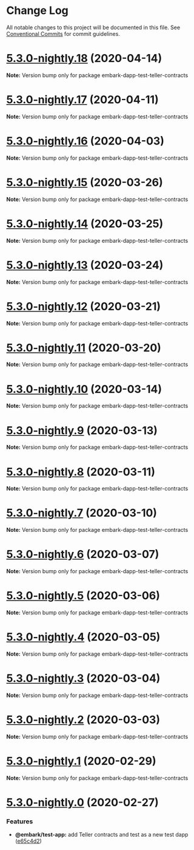 # Change Log

All notable changes to this project will be documented in this file.
See [Conventional Commits](https://conventionalcommits.org) for commit guidelines.

# [5.3.0-nightly.18](https://github.com/embarklabs/embark/compare/v5.3.0-nightly.17...v5.3.0-nightly.18) (2020-04-14)

**Note:** Version bump only for package embark-dapp-test-teller-contracts





# [5.3.0-nightly.17](https://github.com/embarklabs/embark/compare/v5.3.0-nightly.16...v5.3.0-nightly.17) (2020-04-11)

**Note:** Version bump only for package embark-dapp-test-teller-contracts





# [5.3.0-nightly.16](https://github.com/embarklabs/embark/compare/v5.3.0-nightly.15...v5.3.0-nightly.16) (2020-04-03)

**Note:** Version bump only for package embark-dapp-test-teller-contracts





# [5.3.0-nightly.15](https://github.com/embarklabs/embark/compare/v5.3.0-nightly.14...v5.3.0-nightly.15) (2020-03-26)

**Note:** Version bump only for package embark-dapp-test-teller-contracts





# [5.3.0-nightly.14](https://github.com/embarklabs/embark/compare/v5.3.0-nightly.13...v5.3.0-nightly.14) (2020-03-25)

**Note:** Version bump only for package embark-dapp-test-teller-contracts





# [5.3.0-nightly.13](https://github.com/embarklabs/embark/compare/v5.3.0-nightly.12...v5.3.0-nightly.13) (2020-03-24)

**Note:** Version bump only for package embark-dapp-test-teller-contracts





# [5.3.0-nightly.12](https://github.com/embarklabs/embark/compare/v5.3.0-nightly.11...v5.3.0-nightly.12) (2020-03-21)

**Note:** Version bump only for package embark-dapp-test-teller-contracts





# [5.3.0-nightly.11](https://github.com/embarklabs/embark/compare/v5.3.0-nightly.10...v5.3.0-nightly.11) (2020-03-20)

**Note:** Version bump only for package embark-dapp-test-teller-contracts





# [5.3.0-nightly.10](https://github.com/embarklabs/embark/compare/v5.3.0-nightly.9...v5.3.0-nightly.10) (2020-03-14)

**Note:** Version bump only for package embark-dapp-test-teller-contracts





# [5.3.0-nightly.9](https://github.com/embarklabs/embark/compare/v5.3.0-nightly.8...v5.3.0-nightly.9) (2020-03-13)

**Note:** Version bump only for package embark-dapp-test-teller-contracts





# [5.3.0-nightly.8](https://github.com/embarklabs/embark/compare/v5.3.0-nightly.7...v5.3.0-nightly.8) (2020-03-11)

**Note:** Version bump only for package embark-dapp-test-teller-contracts





# [5.3.0-nightly.7](https://github.com/embarklabs/embark/compare/v5.3.0-nightly.6...v5.3.0-nightly.7) (2020-03-10)

**Note:** Version bump only for package embark-dapp-test-teller-contracts





# [5.3.0-nightly.6](https://github.com/embarklabs/embark/compare/v5.3.0-nightly.5...v5.3.0-nightly.6) (2020-03-07)

**Note:** Version bump only for package embark-dapp-test-teller-contracts





# [5.3.0-nightly.5](https://github.com/embarklabs/embark/compare/v5.3.0-nightly.4...v5.3.0-nightly.5) (2020-03-06)

**Note:** Version bump only for package embark-dapp-test-teller-contracts





# [5.3.0-nightly.4](https://github.com/embarklabs/embark/compare/v5.3.0-nightly.3...v5.3.0-nightly.4) (2020-03-05)

**Note:** Version bump only for package embark-dapp-test-teller-contracts





# [5.3.0-nightly.3](https://github.com/embarklabs/embark/compare/v5.3.0-nightly.2...v5.3.0-nightly.3) (2020-03-04)

**Note:** Version bump only for package embark-dapp-test-teller-contracts





# [5.3.0-nightly.2](https://github.com/embarklabs/embark/compare/v5.3.0-nightly.1...v5.3.0-nightly.2) (2020-03-03)

**Note:** Version bump only for package embark-dapp-test-teller-contracts





# [5.3.0-nightly.1](https://github.com/embarklabs/embark/compare/v5.3.0-nightly.0...v5.3.0-nightly.1) (2020-02-29)

**Note:** Version bump only for package embark-dapp-test-teller-contracts





# [5.3.0-nightly.0](https://github.com/embarklabs/embark/compare/v5.2.4-nightly.0...v5.3.0-nightly.0) (2020-02-27)


### Features

* **@embark/test-app:** add Teller contracts and test as a new test dapp ([e65c4d2](https://github.com/embarklabs/embark/commit/e65c4d2))
